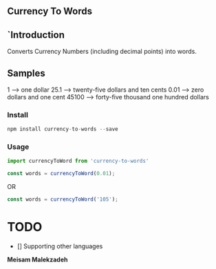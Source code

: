 ## Currency To Words

## `Introduction

Converts Currency Numbers (including decimal points) into words.

## Samples
1 --> one dollar
25.1 --> twenty-five dollars and ten cents
0.01 --> zero dollars and one cent
45100 --> forty-five thousand one hundred dollars


### Install

```js
npm install currency-to-words --save
```

### Usage

```js
import currencyToWord from 'currency-to-words'
```

```js
const words = currencyToWord(0.01);
```

OR

```js
const words = currencyToWord('105');
```

# TODO
- [] Supporting other languages



**Meisam Malekzadeh**
